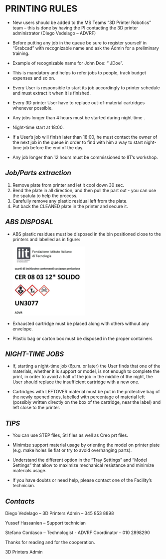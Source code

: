  **PRINTING RULES**
===================

-	New users should be added to the MS Teams “3D Printer Robotics” team – this is done by having the PI contacting the 3D printer administrator (Diego Vedelago – ADVRF)

-	Before putting any job in the queue be sure to register yourself in “Grabcad” with recognizable name and ask the Admin for a preliminary training.

-	Example of recognizable name for John Doe: “ JDoe”. 

-	This is mandatory and helps to refer jobs to people, track budget expenses and so on. 

-	Every User is responsible to start its job accordingly to printer schedule and must extract it when it is finished. 

-	Every 3D printer User have to replace out-of-material cartridges whenever possible.

-	Any jobs longer than 4 hours must be started during night-time .

-	Night-time start at 18:00. 

-	If a User’s job will finish later than 18:00, he must contact the owner of the next job in the queue in order to find with him a way to start night-time job before the end of the day. 

-	Any job longer than 12 hours must be commissioned to IIT’s workshop.


***Job/Parts extraction***
------------------------
1. Remove plate from printer and let it cool down 30 sec. 
2. Bend the plate in all direction, and then pull the part out - you can use the spatula to help the process.
3. Carefully remove any plastic residual left from the plate. 
4. Put back the CLEANED plate in the printer and secure it. 

## ***ABS DISPOSAL***

-	ABS plastic residues must be disposed in the bin positioned close to the printers and labelled as in figure: 
    
    ![Label](assets/images/Picture1.png)
    

-	Exhausted cartridge must be placed along with others without any envelope. 

-	Plastic bag or carton box must be disposed in the proper containers 

## ***NIGHT-TIME JOBS***

-	If, starting a night-time job (6p.m. or later) the User finds that one of the materials, whether it is support or model, is not enough to complete the print, in order to avoid a halt of the job in the middle of the night, the User should replace the          insufficient cartridge with a new one. 

-	Cartridges with LEFTOVER material must be put in the protective bag of the newly opened ones, labelled with percentage of material left (possibly written directly on the box of the cartridge, near the label) and left close to the printer. 

## ***TIPS***

-	You can use STEP files, Stl files as well as Creo prt files.

-	Minimize support material usage by orienting the model on printer plate (e.g. make holes lie flat or try to avoid overhanging parts). 

-	Understand the different option in the “Tray Settings” and “Model Settings” that allow to maximize mechanical resistance and minimize materials usage. 

-	If you have doubts or need help, please contact one of the Facility’s technician. 



## ***Contacts***
Diego Vedelago – 3D Printers Admin – 345 853 8898

Yussef Hassanien – Support technician 

Stefano Cordasco – Technologist - ADVRF Coordinator – 010 2898290




Thanks for reading and for the cooperation. 


3D Printers Admin
